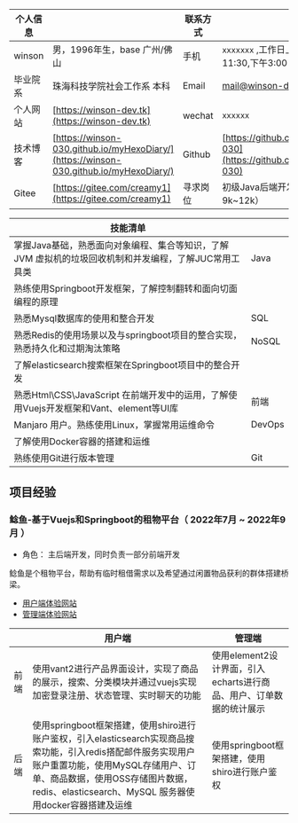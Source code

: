 
|个人信息|           |联系方式 |      |
|---------|---------|---------|------|
|winson|男，1996年生，base 广州/佛山|手机|`xxxxxxx`    ,工作日上午10:00-11:30,下午3:00-4:30可联系|
|毕业院系|珠海科技学院社会工作系 本科|Email|[mail@winson-dev.tk](mail@winson-dev.tk)|
|个人网站| [https://winson-dev.tk](https://winson-dev.tk)|wechat|`xxxxxx`|
|技术博客|[https://winson-030.github.io/myHexoDiary/](https://winson-030.github.io/myHexoDiary/)|Github|[https://github.com/Winson-030](https://github.com/Winson-030)|
|Gitee|[https://gitee.com/creamy1](https://gitee.com/creamy1)|寻求岗位|初级Java后端开发（意向薪酬9k~12k）

|技能清单||
|-----|----|
|掌握Java基础，熟悉面向对象编程、集合等知识，了解JVM 虚拟机的垃圾回收机制和并发编程，了解JUC常用工具类|Java|
|熟练使用Springboot开发框架，了解控制翻转和面向切面编程的原理|
|熟悉Mysql数据库的使用和整合开发|SQL|
|熟悉Redis的使用场景以及与springboot项目的整合实现，熟悉持久化和过期淘汰策略|NoSQL|
|了解elasticsearch搜索框架在Springboot项目中的整合开发|
|熟悉Html\CSS\JavaScript 在前端开发中的运用，了解使用Vuejs开发框架和Vant、element等UI库|前端|
|Manjaro 用户。熟练使用Linux，掌握常用运维命令|DevOps|
|了解使用Docker容器的搭建和运维||
|熟练使用Git进行版本管理|Git|

## 项目经验

### 鲶鱼-基于Vuejs和Springboot的租物平台（ 2022年7月 ~ 2022年9月 ）

- 角色： 主后端开发，同时负责一部分前端开发

鲶鱼是个租物平台，帮助有临时租借需求以及希望通过闲置物品获利的群体搭建桥梁。

- [用户端体验网站](https://down.xiaoheihe.work)
- [管理端体验网站](https://admin.xiaoheihe.work)

||用户端 |管理端|
|--------|-------|-----|
|前端| 使用vant2进行产品界面设计，实现了商品的展示，搜索、分类模块并通过vuejs实现加密登录注册、状态管理、实时聊天的功能 |使用element2设计界面，引入echarts进行商品、用户、订单数据的统计展示|
|后端|使用springboot框架搭建，使用shiro进行账户鉴权，引入elasticsearch实现商品搜索功能，引入redis搭配邮件服务实现用户账户重置功能，使用MySQL存储用户、订单、商品数据，使用OSS存储图片数据，redis、elasticsearch、MySQL 服务器使用docker容器搭建及运维  |使用springboot框架搭建，使用shiro进行账户鉴权 |

